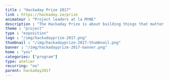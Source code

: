```yaml
---
title : "Hackaday Prize 2017"
link : https://hackaday.io/prize
animateur : "Project leaders at la MYNE"
description : "The Hackaday Prize is about building things that matter. The second entry this year is the 'Internet of usefull Things' which a good apportunity for the DAISEE project for instance to jump in."
theme : "project"
type : "exposition"
logo : "/img/hackadayprize-2017.png"
thumbnail : "/img/hackadayprize-2017-thumbnail.png"
banner : "/img/hackadayprize-2017-banner.png"
home : "yes"
categories: ["program"]
type: atelier
recurring: "no"
parent: hackaday2017
---
```

